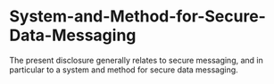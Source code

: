 # System-and-Method-for-Secure-Data-Messaging
The present disclosure generally relates to secure messaging, and in particular to a system and method for secure data messaging.
